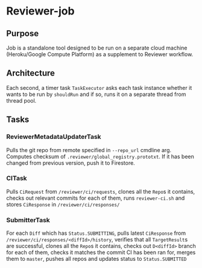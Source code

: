 # Reviewer-job

## Purpose

Job is a standalone tool designed to be run on a 
separate cloud machine (Heroku/Google Compute Platform) as a
supplement to Reviewer workflow.

## Architecture

Each second, a timer task `TaskExecutor` asks each task instance
whether it wants to be run by `shouldRun` and if so, runs it on a
separate thread from thread pool.


## Tasks

### ReviewerMetadataUpdaterTask

Pulls the git repo from remote specified in `--repo_url` cmdline arg.
Computes checksum of `.reviewer/global_registry.prototxt`. If it has been changed
from previous version, push it to Firestore.


### CITask
Pulls `CiRequest` from `/reviewer/ci/requests`, clones all the `Repo`s it
contains, checks out relevant commits for each of them, runs `reviewer-ci.sh`
and stores `CiResponse` in `/reviewer/ci/responses/`


### SubmitterTask
For each `Diff` which has `Status.SUBMITTING`, pulls latest `CiResponse` 
from `/reviewer/ci/responses/<diffId>/history`, verifies that all `TargetResult`s are 
successful, clones all the `Repo`s it contains,
checks out `D<diffId>` branch for each of them, checks it matches the commit CI has been ran for,
merges them to `master`, pushes all repos and updates status to `Status.SUBMITTED`

